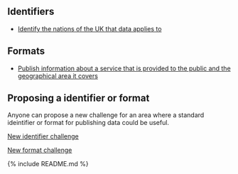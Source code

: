 ## Identifiers
* [Identify the nations of the UK that data applies to](identifiers/uk-nations.md)

## Formats

* [Publish information about a service that is provided to the public and the geographical area it covers](formats/service-provision.md)

## Proposing a identifier or format

Anyone can propose a new challenge for an area where a standard ideintifier or format for publishing data could be useful. 

[New identifier challenge](https://github.com/WeTheCatalysts/standards-and-identifiers/issues/new?assignees=&labels=identifier&template=identifier-challenge.md)

[New format challenge](https://github.com/WeTheCatalysts/standards-and-identifiers/issues/new?assignees=&labels=identifier&template=standard-challenge.md)

{% include README.md %}
